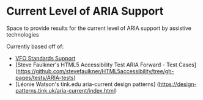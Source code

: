 # Current Level of ARIA Support
Space to provide results for the current level of ARIA support by assistive technologies

Currently based off of:
* [VFO Standards Support](https://github.com/FreedomScientific/VFO-standards-support)
* [Steve Faulkner's HTML5 Accessibility Test ARIA Forward - Test Cases] (https://github.com/stevefaulkner/HTML5accessibility/tree/gh-pages/tests/ARIA-tests)
* [Léonie Watson's tink.edu aria-current design patterns] (https://design-patterns.tink.uk/aria-current/index.html)
